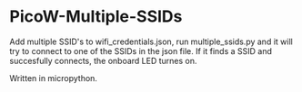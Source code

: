 # PicoW-Multiple-SSIDs
Add multiple SSID's to wifi_credentials.json, run multiple_ssids.py and it will try to connect to one of the SSIDs in the json file.
If it finds a SSID and succesfully connects, the onboard LED turnes on. 

Written in micropython.
